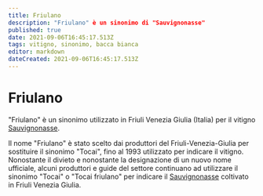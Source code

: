 ```yaml
---
title: Friulano
description: "Friulano" è un sinonimo di "Sauvignonasse"
published: true
date: 2021-09-06T16:45:17.513Z
tags: vitigno, sinonimo, bacca bianca
editor: markdown
dateCreated: 2021-09-06T16:45:17.513Z
---
```


# Friulano

"Friulano" è un sinonimo utilizzato in Friuli Venezia Giulia (Italia) per il vitigno [Sauvignonasse](/vitigni/Francia/bacca-bianca/sauvignonasse).

Il nome "Friulano" è stato scelto dai produttori del Friuli-Venezia-Giulia per sostituire il sinonimo "Tocai", fino al 1993 utilizzato per indicare il vitigno. Nonostante il divieto e nonostante la designazione di un nuovo nome ufficiale, alcuni produttori e guide del settore continuano ad utilizzare il sinonimo "Tocai" o "Tocai friulano" per indicare il [Sauvignonasse](/vitigni/Francia/bacca-bianca/sauvignonasse) coltivato in Friuli Venezia Giulia.